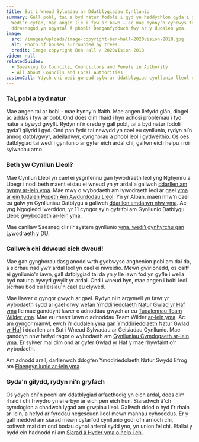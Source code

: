 ```yaml
---
title: Sut i Wneud Sylwadau ar Ddatblygiadau Cynllunio
summary: Gall pobl, tai a byd natur fodoli i gyd yn heddychlon gyda'i gilydd.
  Wedi’r cyfan, mae angen lle i fyw ar bawb – ac mae hynny’n cynnwys teuluoedd o
  ddraenogod yn ogystal â phobl! Darganfyddwch fwy ar y dudalen yma.
image:
  src: /images/uploads/image-copyright-ben-hall-2020vision-2018.jpg
  alt: Photo of houses surrounded by trees.
  credit: Image copyright Ben Hall / 2020Vision 2018
video: null
relatedGuides:
  - Speaking to Councils, Councillors and People in Authority
  - All About Councils and Local Authorities
customCall: Ydych chi wedi gwneud sylw ar ddatblygiad cynllunio lleol erioed?
---
```

### Tai, pobl a byd natur

Mae angen tai ar bobl - mae hynny'n ffaith. Mae angen llefydd glân, diogel ac addas i fyw ar bobl. Ond does dim rhaid i hyn achosi problemau i fyd natur a bywyd gwyllt. Rydyn ni’n credu y gall pobl, tai a byd natur fodoli gyda’i gilydd i gyd. Ond pan fydd tai newydd yn cael eu cynllunio, rydyn ni’n annog datblygwyr, adeiladwyr, cynghorau a phobl leol i gydweithio. Os oes datblygiad tai wedi'i gynllunio ar gyfer eich ardal chi, gallwn eich helpu i roi sylwadau arno.

### Beth yw Cynllun Lleol?

Mae Cynllun Lleol yn cael ei ysgrifennu gan lywodraeth leol yng Nghymru a Lloegr i nodi beth maent eisiau ei wneud yn yr ardal a gallwch [ddarllen am hynny ar-lein yma](https://www.gov.uk/guidance/local-plans). Mae mwy o wybodaeth am lywodraeth leol ar gael [yma ar ein tudalen Popeth Am Awdurdodau Lleol](https://nextdoornaturehub.org.uk/guides/all-about-councils-and-local-authorities). Yn yr Alban, maen nhw’n cael eu galw yn Gynlluniau Datblygu a gallwch [ddarllen amdanyn nhw yma](https://www.gov.scot/publications/guide-planning-system-scotland/). Ac yng Ngogledd Iwerddon, yr 11 cyngor sy'n gyfrifol am Gynllunio Datblygu Lleol; [gwybodaeth ar-lein yma](https://www.infrastructure-ni.gov.uk/articles/ni-planning-system).

Mae canllaw Saesneg clir i’r system gynllunio [yma, wedi’i gynhyrchu gan Lywodraeth y DU](https://www.gov.uk/government/publications/plain-english-guide-to-the-planning-system).

### Gallwch chi ddweud eich dweud!

Mae gan gynghorau dasg anodd wrth gydbwyso anghenion pobl am dai da, a sicrhau nad yw’r ardal leol yn cael ei niweidio. Mewn gwirionedd, os caiff ei gynllunio'n iawn, gall datblygiad tai da yn y lle iawn fod yn gyfle i wella byd natur a bywyd gwyllt yr ardal. Ond i wneud hyn, mae angen i bobl leol sicrhau bod eu lleisiau'n cael eu clywed.

Mae llawer o gyngor gwych ar gael. Rydyn ni’n argymell yn fawr yr wybodaeth sydd ar gael drwy wefan [Ymddiriedolaeth Natur Gwlad yr Haf yma](https://www.somersetwildlife.org/) lle mae ganddynt lawer o adnoddau gwych ar eu [Tudalennau Team Wilder yma](https://www.somersetwildlife.org/get-involved/team-wilder). Mae eu rhestr lawn o adnoddau Team Wilder [ar-lein yma](https://www.somersetwildlife.org/team-wilder/team-wilder-resources). Ac am gyngor manwl, ewch i'r [dudalen yma gan Ymddiriedolaeth Natur Gwlad yr Haf](https://www.somersetwildlife.org/sites/default/files/2022-11/How%20To%20Comment%20On%20Planning%20Applications.pdf) i ddarllen am Sut i Wneud Sylwadau ar Geisiadau Cynllunio. Mae ganddyn nhw hefyd ragor o wybodaeth am [Gynlluniau Cymdogaeth ar-lein yma](https://www.somersetwildlife.org/sites/default/files/2022-11/Engaging%20With%20Neighbourhood%20Plans.pdf). Er sylwer mai dim ond ar gyfer Gwlad yr Haf y mae rhywfaint o'r wybodaeth.

Am adnodd arall, darllenwch ddogfen Ymddiriedolaeth Natur Swydd Efrog am [Flaengynllunio ar-lein yma](https://www.ywt.org.uk/sites/default/files/2018-07/Forward%20Planning_0.pdf).

### Gyda'n gilydd, rydyn ni’n gryfach

Os ydych chi'n poeni am ddatblygiad arfaethedig yn eich ardal, does dim rhaid i chi frwydro yn ei erbyn ar eich pen eich hun. Siaradwch â'ch cymdogion a chadwch lygad am grwpiau lleol. Gallwch ddod o hyd i'r rhain ar-lein, a hefyd ar fyrddau negeseuon lleol mewn mannau cyhoeddus. Er y gall meddwl am siarad mewn cyfarfod cynllunio godi ofn arnoch chi, cofiwch mai dim ond bodau dynol arferol sydd yno, yn union fel chi. Efallai y bydd ein hadnodd ni am [Siarad â Hyder yma o help i chi](https://nextdoornaturehub.org.uk/guides/speaking-to-councils-councillors-and-people-in-authority).